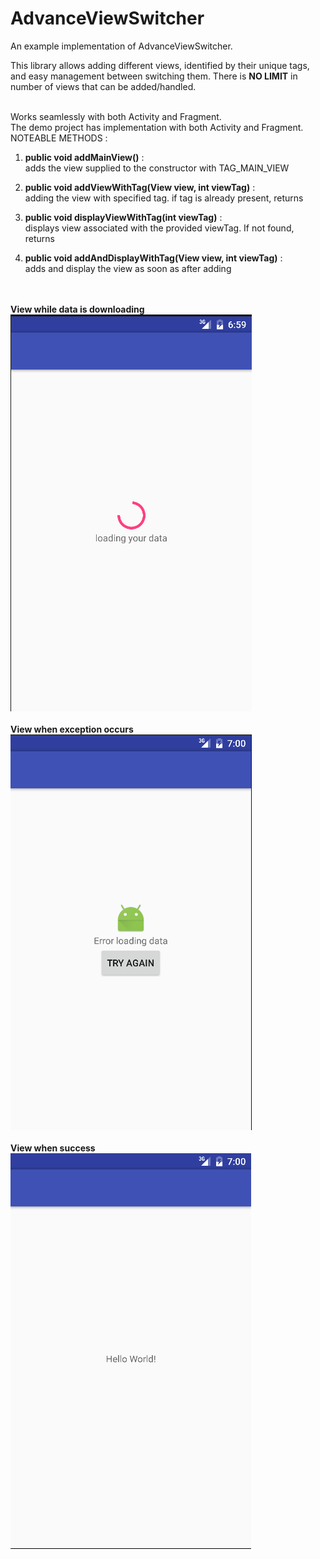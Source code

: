 # AdvanceViewSwitcher

An example implementation of AdvanceViewSwitcher.

This library allows adding different views, identified by their unique tags, and easy management between switching them.
There is <b>NO LIMIT</b> in number of views that can be added/handled.

<br />
Works seamlessly with both Activity and Fragment.<br />
The demo project has implementation with both Activity and Fragment.

<br />
NOTEABLE METHODS : 

1. <b>public void addMainView()</b> : <br />
   adds the view supplied to the constructor with TAG_MAIN_VIEW

2. <b>public void addViewWithTag(View view, int viewTag)</b> : <br />
   adding the view with specified tag. if tag is already present, returns

3. <b>public void displayViewWithTag(int viewTag)</b> : <br />
   displays view associated with the provided viewTag. If not found, returns

4. <b>public void addAndDisplayWithTag(View view, int viewTag)</b> : <br />
   adds and display the view as soon as after adding

<br /><br />
<b>View while data is downloading</b><br />
![Alt text](/screenshots/loading.png?raw=true "Loading View")<br /><br />
<b>View when exception occurs</b><br />
![Alt text](/screenshots/exception.png?raw=true "Exception View")<br /><br />
<b>View when success</b><br />
![Alt text](/screenshots/success.png?raw=true "Success View")
